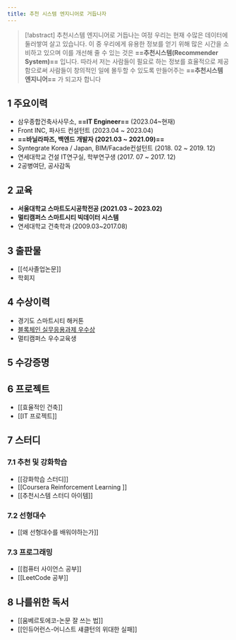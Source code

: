 ```yaml
---
title: 추천 시스템 엔지니어로 거듭나자
---
```

> [!abstract] 추천시스템 엔지니어로 거듭나는 여정
> 우리는 현재 수많은 데이터에 둘러쌓여 살고 있습니다. 이 중 우리에게 유용한 정보를 얻기 위해 많은 시간을 소비하고 있으며 이를 개선해 줄 수 있는 것은 **==추천시스템(Recommender System)==** 입니다. 
> 따라서 저는 사람들이 필요로 하는 정보를 효율적으로 제공함으로써 사람들이 창의적인 일에 몰두할 수 있도록 만들어주는 **==추천시스템 엔지니어==** 가 되고자 합니다
	
## 1 주요이력
- 삼우종합건축사사무소, **==IT Engineer==** (2023.04~현재)
- Front INC, 파사드 컨설턴트 (2023.04 ~ 2023.04)
- **==바닐라파즈, 백엔드 개발자 (2021.03 ~ 2021.09)==**
- Syntegrate Korea / Japan, BIM/Facade컨설턴트 (2018. 02 ~ 2019. 12)
- 연세대학교 건설 IT연구실, 학부연구생 (2017. 07 ~ 2017. 12)
- 2공병여단, 공사감독

## 2 교육
- **서울대학교 스마트도시공학전공 (2021.03 ~ 2023.02)**
- **멀티캠퍼스 스마트시티 빅데이터 시스템**
- 연세대학교 건축학과 (2009.03~2017.08)

## 3 출판물
- [[석사졸업논문]]
- 학회지

## 4 수상이력
- 경기도 스마트시티 해커톤
- [블록체인 실무응용과제 우수상](https://github.com/SNU-Blockchain-2021-Fall-Group-H)
- 멀티캠퍼스 우수교육생

## 5 수강증명

## 6 프로젝트
- [[효율적인 건축]]
- [[IT 프로젝트]]

## 7 스터디

### 7.1 추천 및 강화학습
- [[강화학습 스터디]]
- [[Coursera Reinforcement Learning ]]
- [[추천시스템 스터디 아이템]]

### 7.2 선형대수
- [[왜 선형대수를 배워야하는가]]

### 7.3 프로그래밍
- [[컴퓨터 사이언스 공부]]
- [[LeetCode 공부]]

## 8 나를위한 독서
- [[움베르토에코-논문 잘 쓰는 법]]
- [[인듀어런스-어니스트 섀클턴의 위대한 실패]]